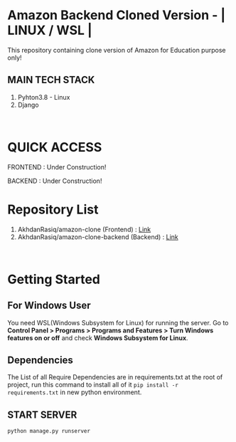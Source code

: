 # Amazon Backend Cloned Version - | LINUX / WSL |

This repository containing clone version of Amazon for Education purpose only!

## MAIN TECH STACK

1. Pyhton3.8 - Linux
2. Django

<br />

# QUICK ACCESS

FRONTEND : Under Construction!

BACKEND  : Under Construction!

# Repository List

1. AkhdanRasiq/amazon-clone (Frontend) : [Link](https://github.com/AkhdanRasiq/amazon-clone)
2. AkhdanRasiq/amazon-clone-backend (Backend) : [Link](https://github.com/AkhdanRasiq/amazon-clone-backend)

<br />

# Getting Started

## For Windows User

You need WSL(Windows Subsystem for Linux) for running the server. Go to **Control Panel > Programs > Programs and Features > Turn Windows features on or off** and check **Windows Subsystem for Linux**.

## Dependencies

The List of all Require Dependencies are in requirements.txt at the root of project, run this command to install all of it ```pip install -r requirements.txt``` in new python environment.

## START SERVER

```
python manage.py runserver
```


